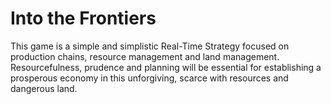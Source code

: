 # Into the Frontiers
This game is a simple and simplistic Real-Time Strategy focused on production chains, 
resource management and land management. Resourcefulness, prudence and planning will be 
essential for establishing a prosperous economy in this unforgiving, scarce with resources 
and dangerous land. 